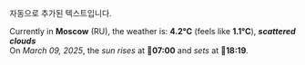 
자동으로 추가된 텍스트입니다.

<!--START_SECTION:weather:moscow-->
Currently in **Moscow** (RU), the weather is: **4.2°C** (feels like **1.1°C**), ***scattered clouds***<br/>
On *March 09, 2025*, the *sun rises* at 🌅**07:00** and *sets* at 🌇**18:19**.
<!--END_SECTION:weather-->
